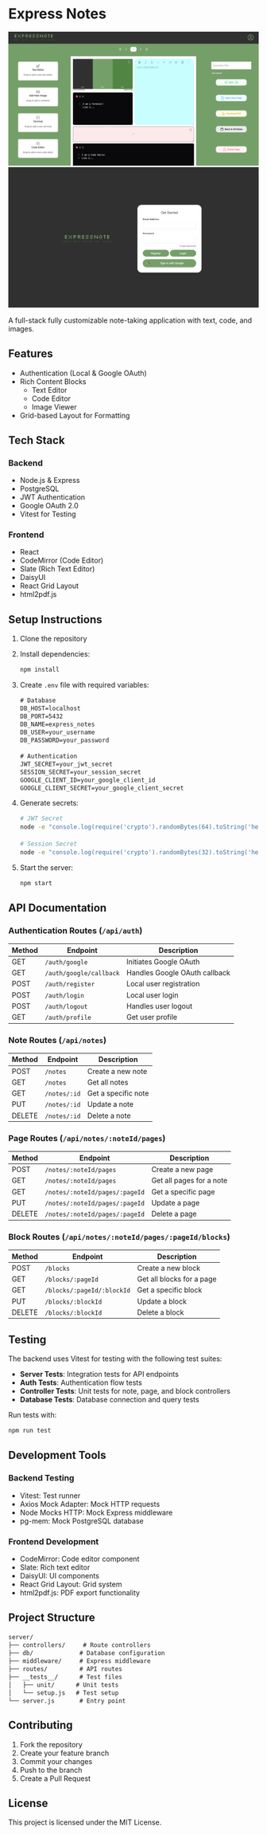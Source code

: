 # Express Notes

![ExpressNote Interface](client/src/assets/NoteContainer.png)
![ExpressNote User Login](client/src/assets/Login.png)

A full-stack fully customizable note-taking application with text, code, and images.

## Features

- Authentication (Local & Google OAuth)
- Rich Content Blocks
  - Text Editor
  - Code Editor
  - Image Viewer
- Grid-based Layout for Formatting

## Tech Stack

### Backend
- Node.js & Express
- PostgreSQL
- JWT Authentication
- Google OAuth 2.0
- Vitest for Testing

### Frontend
- React
- CodeMirror (Code Editor)
- Slate (Rich Text Editor)
- DaisyUI
- React Grid Layout
- html2pdf.js

## Setup Instructions

1. Clone the repository
2. Install dependencies:
   ```bash
   npm install
   ```

3. Create `.env` file with required variables:
   ```
   # Database
   DB_HOST=localhost
   DB_PORT=5432
   DB_NAME=express_notes
   DB_USER=your_username
   DB_PASSWORD=your_password

   # Authentication
   JWT_SECRET=your_jwt_secret
   SESSION_SECRET=your_session_secret
   GOOGLE_CLIENT_ID=your_google_client_id
   GOOGLE_CLIENT_SECRET=your_google_client_secret
   ```

4. Generate secrets:
   ```bash
   # JWT Secret
   node -e "console.log(require('crypto').randomBytes(64).toString('hex'))"

   # Session Secret
   node -e "console.log(require('crypto').randomBytes(32).toString('hex'))"
   ```

5. Start the server:
   ```bash
   npm start
   ```

## API Documentation

### Authentication Routes (`/api/auth`)

| Method | Endpoint | Description |
|--------|----------|-------------|
| GET | `/auth/google` | Initiates Google OAuth |
| GET | `/auth/google/callback` | Handles Google OAuth callback |
| POST | `/auth/register` | Local user registration |
| POST | `/auth/login` | Local user login |
| POST | `/auth/logout` | Handles user logout |
| GET | `/auth/profile` | Get user profile |

### Note Routes (`/api/notes`)

| Method | Endpoint | Description |
|--------|----------|-------------|
| POST | `/notes` | Create a new note |
| GET | `/notes` | Get all notes |
| GET | `/notes/:id` | Get a specific note |
| PUT | `/notes/:id` | Update a note |
| DELETE | `/notes/:id` | Delete a note |

### Page Routes (`/api/notes/:noteId/pages`)

| Method | Endpoint | Description |
|--------|----------|-------------|
| POST | `/notes/:noteId/pages` | Create a new page |
| GET | `/notes/:noteId/pages` | Get all pages for a note |
| GET | `/notes/:noteId/pages/:pageId` | Get a specific page |
| PUT | `/notes/:noteId/pages/:pageId` | Update a page |
| DELETE | `/notes/:noteId/pages/:pageId` | Delete a page |

### Block Routes (`/api/notes/:noteId/pages/:pageId/blocks`)

| Method | Endpoint | Description |
|--------|----------|-------------|
| POST | `/blocks` | Create a new block |
| GET | `/blocks/:pageId` | Get all blocks for a page |
| GET | `/blocks/:pageId/:blockId` | Get a specific block |
| PUT | `/blocks/:blockId` | Update a block |
| DELETE | `/blocks/:blockId` | Delete a block |

## Testing

The backend uses Vitest for testing with the following test suites:

- **Server Tests**: Integration tests for API endpoints
- **Auth Tests**: Authentication flow tests
- **Controller Tests**: Unit tests for note, page, and block controllers
- **Database Tests**: Database connection and query tests

Run tests with:
```bash
npm run test
```

## Development Tools

### Backend Testing
- Vitest: Test runner
- Axios Mock Adapter: Mock HTTP requests
- Node Mocks HTTP: Mock Express middleware
- pg-mem: Mock PostgreSQL database

### Frontend Development
- CodeMirror: Code editor component
- Slate: Rich text editor
- DaisyUI: UI components
- React Grid Layout: Grid system
- html2pdf.js: PDF export functionality

## Project Structure

```
server/
├── controllers/     # Route controllers
├── db/             # Database configuration
├── middleware/     # Express middleware
├── routes/         # API routes
├── __tests__/      # Test files
│   ├── unit/      # Unit tests
│   └── setup.js   # Test setup
└── server.js       # Entry point
```

## Contributing

1. Fork the repository
2. Create your feature branch
3. Commit your changes
4. Push to the branch
5. Create a Pull Request

## License

This project is licensed under the MIT License.